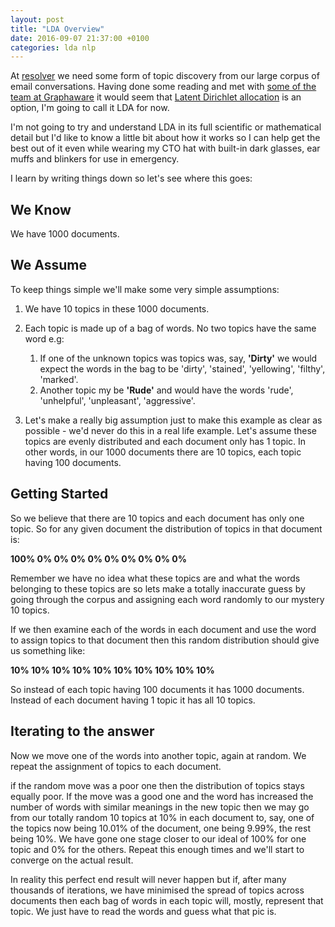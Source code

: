 ```yaml
---
layout: post
title: "LDA Overview"
date: 2016-09-07 21:37:00 +0100
categories: lda nlp
---
```


At [resolver](resolver.co.uk) we need some form of topic discovery from our large corpus of email conversations. Having done some reading and met with [some of the team at Graphaware](http://graphaware.com) it would seem that [Latent Dirichlet allocation](https://en.wikipedia.org/wiki/Latent_Dirichlet_allocation) is an option, I'm going to call it LDA for now.

I'm not going to try and understand LDA in its full scientific or mathematical detail but I'd like to know a little bit about how it works so I can help get the best out of it even while wearing my CTO hat with built-in dark glasses, ear muffs and blinkers for use in emergency. 

I learn by writing things down so let's see where this goes:

## We Know

We have 1000 documents.

## We Assume

To keep things simple we'll make some very simple assumptions:

1. We have 10 topics in these 1000 documents.   
1. Each topic is made up of a bag of words. No two topics have the same word e.g:

    1. If one of the unknown topics was topics was, say, **'Dirty'** we would expect the words in the bag to be 'dirty', 'stained', 'yellowing', 'filthy', 'marked'.
    1. Another topic my be **'Rude'** and would have the words 'rude', 'unhelpful', 'unpleasant', 'aggressive'.

1. Let's make a really big assumption just to make this example as clear as possible - we'd never do this in a real life example. Let's assume these topics are evenly distributed and each document only has 1 topic. In other words, in our 1000 documents there are 10 topics, each topic having 100 documents.

## Getting Started

So we believe that there are 10 topics and each document has only one topic. So for any given document the distribution of topics in that document is:

**100% 0% 0% 0% 0% 0% 0% 0% 0% 0%**

Remember we have no idea what these topics are and what the words belonging to these topics are so lets make a totally inaccurate guess by going through the corpus and assigning each word randomly to our mystery 10 topics.

If we then examine each of the words in each document and use the word to assign topics to that document then this random distribution should give us something like:

**10% 10% 10% 10% 10% 10% 10% 10% 10% 10%**

So instead of each topic having 100 documents it has 1000 documents. Instead of each document having 1 topic it has all 10 topics.

## Iterating to the answer

Now we move one of the words into another topic, again at random. We repeat the assignment of topics to each document.

if the random move was a poor one then the distribution of topics stays equally poor. If the move was a good one and the word has increased the number of words with similar meanings in the new topic then we may go from our totally random 10 topics at 10% in each document to, say, one of the topics now being 10.01% of the document, one being 9.99%, the rest being 10%. We have gone one stage closer to our ideal of 100% for one topic and 0% for the others. Repeat this enough times and we'll start to converge on the actual result.

In reality this perfect end result will never happen but if, after many thousands of iterations, we have minimised the spread of topics across documents then each bag of words in each topic will, mostly, represent that topic. We just have to read the words and guess what that pic is.  







